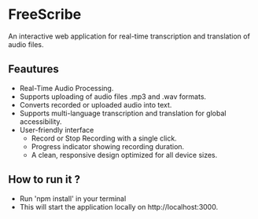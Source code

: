 # FreeScribe
An interactive web application for real-time transcription and translation of audio files.


## Feautures
- Real-Time Audio Processing.
- Supports uploading of audio files .mp3 and .wav formats.
- Converts recorded or uploaded audio into text.
- Supports multi-language transcription and translation for global accessibility.
- User-friendly interface
    - Record or Stop Recording with a single click.
    - Progress indicator showing recording duration.
    - A clean, responsive design optimized for all device sizes.


## How to run it ?
- Run 'npm install' in your terminal
- This will start the application locally on http://localhost:3000.


